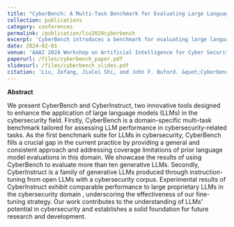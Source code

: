 ```yaml
---
title: "CyberBench: A Multi-Task Benchmark for Evaluating Large Language Models in Cybersecurity"
collection: publications
category: conferences
permalink: /publication/liu2024cyberbench
excerpt: 'CyberBench introduces a benchmark for evaluating large language models in cybersecurity, alongside CyberInstruct, a fine-tuned LLM that performs competitively in this domain.'
date: 2024-02-01
venue: 'AAAI 2024 Workshop on Artificial Intelligence for Cyber Security'
paperurl: /files/cyberbench_paper.pdf
slidesurl: /files/cyberbench_slides.pdf
citation: 'Liu, Zefang, Jialei Shi, and John F. Buford. &quot;Cyberbench: A multi-task benchmark for evaluating large language models in cybersecurity.&quot; <i>AAAI 2024 Workshop on Artificial Intelligence for Cyber Security</i> (2024).'
---
```


**Abstract**

We present CyberBench and CyberInstruct, two innovative tools designed to enhance the application of large language models (LLMs) in the cybersecurity field. Firstly, CyberBench is a domain-specific multi-task benchmark tailored for assessing LLM performance in cybersecurity-related tasks. As the first benchmark suite for LLMs in cybersecurity, CyberBench fills a crucial gap in the current practice by providing a general and consistent approach and addressing coverage limitations of prior language model evaluations in this domain. We showcase the results of using CyberBench to evaluate more than ten generative LLMs. Secondly, CyberInstruct is a family of generative LLMs produced through instruction-tuning from open LLMs with a cybersecurity corpus. Experimental results of CyberInstruct exhibit comparable performance to large proprietary LLMs in the cybersecurity domain , underscoring the effectiveness of our fine-tuning strategy. Our work contributes to the understanding of LLMs' potential in cybersecurity and establishes a solid foundation for future research and development.
